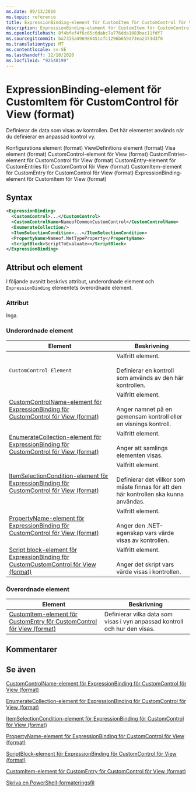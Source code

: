 ```yaml
---
ms.date: 09/13/2016
ms.topic: reference
title: ExpressionBinding-element för CustomItem för CustomControl för View (format)
description: ExpressionBinding-element för CustomItem för CustomControl för View (format)
ms.openlocfilehash: 8f4bfef4f6c65c6dabc7a776dda1083bac11fdf7
ms.sourcegitcommit: ba7315a496986451cfc1296b659d73ea2373d3f0
ms.translationtype: MT
ms.contentlocale: sv-SE
ms.lasthandoff: 12/10/2020
ms.locfileid: "92648199"
---
```

# <a name="expressionbinding-element-for-customitem-for-customcontrol-for-view-format"></a>ExpressionBinding-element för CustomItem för CustomControl för View (format)

Definierar de data som visas av kontrollen. Det här elementet används när du definierar en anpassad kontrol vy.

Konfigurations element (format) ViewDefinitions element (format) Visa element (format) CustomControl-element för View (format) CustomEntries-element för CustomControl för View (format) CustomEntry-element för CustomEntries för CustomControl för View (format) CustomItem-element för CustomEntry för CustomControl för View (format) ExpressionBinding-element för CustomItem för View (format)

## <a name="syntax"></a>Syntax

```xml
<ExpressionBinding>
  <CustomControl>...</CustomControl>
  <CustomControlName>NameofCommonCustomControl</CustomControlName>
  <EnumerateCollection/>
  <ItemSelectionCondition>...</ItemSelectionCondition>
  <PropertyName>Nameof.NetTypeProperty</PropertyName>
  <ScriptBlock>ScriptToEvaluate></ScriptBlock>
</ExpressionBinding>
```

## <a name="attributes-and-elements"></a>Attribut och element

I följande avsnitt beskrivs attribut, underordnade element och `ExpressionBinding` elementets överordnade element.

### <a name="attributes"></a>Attribut

Inga.

### <a name="child-elements"></a>Underordnade element

|Element|Beskrivning|
|-------------|-----------------|
|`CustomControl Element`|Valfritt element.<br /><br /> Definierar en kontroll som används av den här kontrollen.|
|[CustomControlName-element för ExpressionBinding för CustomControl för View (format)](./customcontrolname-element-for-expressionbinding-for-customcontrol-for-view-format.md)|Valfritt element.<br /><br /> Anger namnet på en gemensam kontroll eller en visnings kontroll.|
|[EnumerateCollection-element för ExpressionBinding för CustomControl för View (format)](./enumeratecollection-element-for-expressionbinding-for-customcontrol-for-view-format.md)|Valfritt element.<br /><br /> Anger att samlings elementen visas.|
|[ItemSelectionCondition-element för ExpressionBinding för CustomControl för View (format)](./itemselectioncondition-element-for-expressionbinding-for-customcontrol-format.md)|Valfritt element.<br /><br /> Definierar det villkor som måste finnas för att den här kontrollen ska kunna användas.|
|[PropertyName-element för ExpressionBinding för CustomControl för View (format)](./propertyname-element-for-expressionbinding-for-customcontrol-for-view-format.md)|Valfritt element.<br /><br /> Anger den .NET-egenskap vars värde visas av kontrollen.|
|[Script block-element för ExpressionBinding för CustomCustomControl för View (format)](./scriptblock-element-for-expressionbinding-for-customcontrol-for-view-format.md)|Valfritt element.<br /><br /> Anger det skript vars värde visas i kontrollen.|

### <a name="parent-elements"></a>Överordnade element

|Element|Beskrivning|
|-------------|-----------------|
|[CustomItem-element för CustomEntry för CustomControl för View (format)](./customitem-element-for-customentry-for-customcontrol-for-view-format.md)|Definierar vilka data som visas i vyn anpassad kontroll och hur den visas.|

## <a name="remarks"></a>Kommentarer

## <a name="see-also"></a>Se även

[CustomControlName-element för ExpressionBinding för CustomControl för View (format)](./customcontrolname-element-for-expressionbinding-for-customcontrol-for-view-format.md)

[EnumerateCollection-element för ExpressionBinding för CustomControl för View (format)](./enumeratecollection-element-for-expressionbinding-for-customcontrol-for-view-format.md)

[ItemSelectionCondition-element för ExpressionBinding för CustomControl för View (format)](./itemselectioncondition-element-for-expressionbinding-for-customcontrol-format.md)

[PropertyName-element för ExpressionBinding för CustomControl för View (format)](./propertyname-element-for-expressionbinding-for-customcontrol-for-view-format.md)

[ScriptBlock-element för ExpressionBinding för CustomControl för View (format)](./scriptblock-element-for-expressionbinding-for-customcontrol-for-view-format.md)

[CustomItem-element för CustomEntry för CustomControl för View (format)](./customitem-element-for-customentry-for-customcontrol-for-view-format.md)

[Skriva en PowerShell-formateringsfil](./writing-a-powershell-formatting-file.md)
